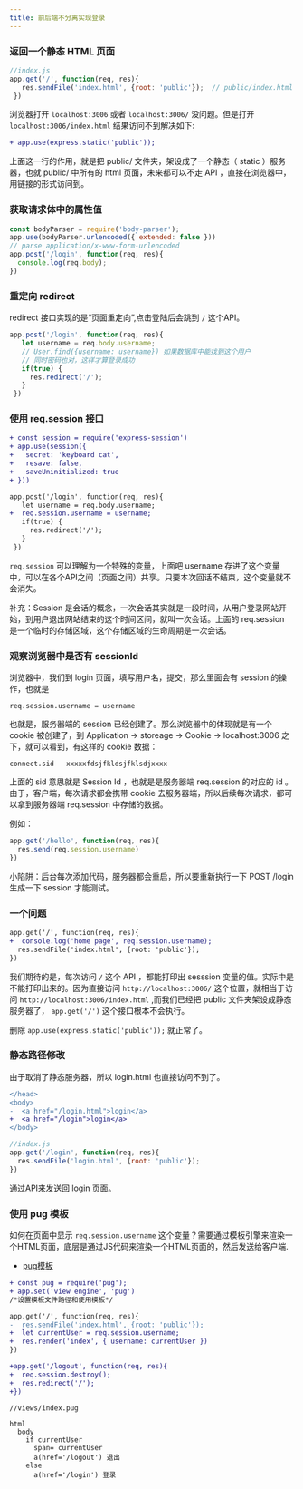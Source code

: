 ```yaml
---
title: 前后端不分离实现登录
---
```


### 返回一个静态 HTML 页面

```js
//index.js
app.get('/', function(req, res){
   res.sendFile('index.html', {root: 'public'});  // public/index.html
 })
```
浏览器打开 `localhost:3006` 或者 `localhost:3006/` 没问题。但是打开 `localhost:3006/index.html` 结果访问不到解决如下:

```diff
+ app.use(express.static('public'));
```
上面这一行的作用，就是把 public/ 文件夹，架设成了一个静态（ static ）服务器，也就 public/ 中所有的 html 页面，未来都可以不走 API ，直接在浏览器中，用链接的形式访问到。

### 获取请求体中的属性值

```js
const bodyParser = require('body-parser');
app.use(bodyParser.urlencoded({ extended: false }))
// parse application/x-www-form-urlencoded
app.post('/login', function(req, res){
  console.log(req.body);
})
```

### 重定向 redirect

redirect 接口实现的是“页面重定向”,点击登陆后会跳到 `/` 这个API。
```js
app.post('/login', function(req, res){
   let username = req.body.username;
   // User.find({username: username}) 如果数据库中能找到这个用户
   // 同时密码也对，这样才算登录成功
   if(true) {
     res.redirect('/');
   }
 })
```

### 使用 req.session 接口

```diff
+ const session = require('express-session')
+ app.use(session({
+   secret: 'keyboard cat',
+   resave: false,
+   saveUninitialized: true
+ }))

app.post('/login', function(req, res){
   let username = req.body.username;
+  req.session.username = username;
   if(true) {
     res.redirect('/');
   }
 })
```
`req.session` 可以理解为一个特殊的变量，上面吧 username 存进了这个变量中，可以在各个API之间（页面之间）共享。只要本次回话不结束，这个变量就不会消失。

补充：Session 是会话的概念，一次会话其实就是一段时间，从用户登录网站开始，到用户退出网站结束的这个时间区间，就叫一次会话。上面的 req.session 是一个临时的存储区域，这个存储区域的生命周期是一次会话。

### 观察浏览器中是否有 sessionId

浏览器中，我们到 login 页面，填写用户名，提交，那么里面会有 session 的操作，也就是

```JS
req.session.username = username
```
也就是，服务器端的 session 已经创建了。那么浏览器中的体现就是有一个 cookie 被创建了，到 Application -> storeage -> Cookie -> localhost:3006 之下，就可以看到，有这样的 cookie 数据：

```
connect.sid   xxxxxfdsjfkldsjfklsdjxxxx
```
上面的 sid 意思就是 Session Id ，也就是是服务器端 req.session 的对应的 id 。由于，客户端，每次请求都会携带 cookie 去服务器端，所以后续每次请求，都可以拿到服务器端 req.session 中存储的数据。

例如：

```js
app.get('/hello', function(req, res){
  res.send(req.session.username)
})
```
小陷阱：后台每次添加代码，服务器都会重启，所以要重新执行一下 POST /login 生成一下 session 才能测试。

### 一个问题

```diff
app.get('/', function(req, res){
+  console.log('home page', req.session.username);
  res.sendFile('index.html', {root: 'public'});
})
```
我们期待的是，每次访问 `/` 这个 API ，都能打印出 sesssion 变量的值。实际中是不能打印出来的。因为直接访问 `http://localhost:3006/` 这个位置，就相当于访问 `http://localhost:3006/index.html` ,而我们已经把 public 文件夹架设成静态服务器了， `app.get('/')` 这个接口根本不会执行。

删除 `app.use(express.static('public'));` 就正常了。

### 静态路径修改

由于取消了静态服务器，所以 login.html 也直接访问不到了。

```diff
</head>
<body>
-  <a href="/login.html">login</a>
+  <a href="/login">login</a>
</body>
```

```js
//index.js
app.get('/login', function(req, res){
  res.sendFile('login.html', {root: 'public'});
})
```
通过API来发送回 login 页面。

### 使用 pug 模板

如何在页面中显示 `req.session.username` 这个变量？需要通过模板引擎来渲染一个HTML页面，底层是通过JS代码来渲染一个HTML页面的，然后发送给客户端.

- [pug模板](https://pugjs.org/api/getting-started.html)

```diff
+ const pug = require('pug');
+ app.set('view engine', 'pug')
/*设置模板文件路径和使用模板*/

app.get('/', function(req, res){
-  res.sendFile('index.html', {root: 'public'});
+  let currentUser = req.session.username;
+  res.render('index', { username: currentUser })
})

+app.get('/logout', function(req, res){
+  req.session.destroy();
+  res.redirect('/');
+})
```

```
//views/index.pug

html
  body
    if currentUser
      span= currentUser
      a(href='/logout') 退出
    else
      a(href='/login') 登录

```
